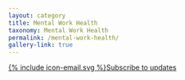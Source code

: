 ```yaml
---
layout: category
title: Mental Work Health
taxonomy: Mental Work Health
permalink: /mental-work-health/
gallery-link: true
---
```


<a href="https://bennorris.com/subscribe/mwh/" class="btn"><span class="icon">{% include icon-email.svg %}</span>Subscribe to updates</a>
